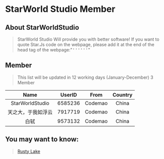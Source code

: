 # StarWorld Studio Member

## About StarWorldStudio

> StarWorld Studio Will provide you with better software!
> If you want to quote Star.Js code on the webpage, please add it at the end of the head tag of the webpage:"<kbd>'''<title>Example | StarJs</title>'''</kbd>"


## Member

> This list will be updated in 12 working days (January-December)
> 3 Member


|Name|UserID|From|Country|
|:--:|:--:|:--:|:--:|
|StarWorldStudio|6585236|Codemao|China|
|天之大，于我如浮云|7917719|Codemao|China|
|白轼|9573132|Codemao|China|





## You may want to know:
> [Rusty Lake](http://www.rustylake.com/)
